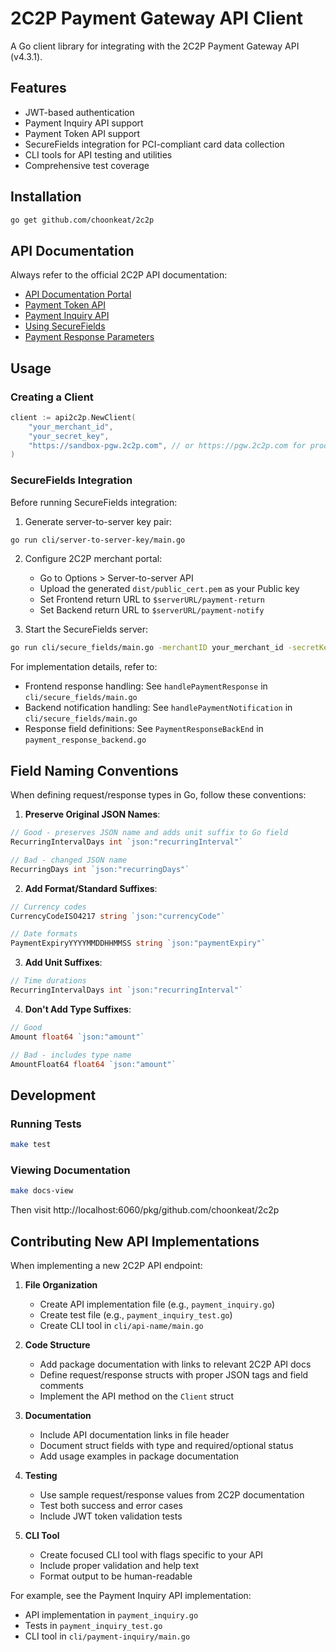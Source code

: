 # 2C2P Payment Gateway API Client

A Go client library for integrating with the 2C2P Payment Gateway API (v4.3.1).

## Features

- JWT-based authentication
- Payment Inquiry API support
- Payment Token API support
- SecureFields integration for PCI-compliant card data collection
- CLI tools for API testing and utilities
- Comprehensive test coverage

## Installation

```bash
go get github.com/choonkeat/2c2p
```

## API Documentation

Always refer to the official 2C2P API documentation:
- [API Documentation Portal](https://developer.2c2p.com/docs)
- [Payment Token API](https://developer.2c2p.com/v4.3.1/docs/api-payment-token)
- [Payment Inquiry API](https://developer.2c2p.com/v4.3.1/docs/api-payment-inquiry)
- [Using SecureFields](https://developer.2c2p.com/v4.3.1/docs/using-securefields)
- [Payment Response Parameters](https://developer.2c2p.com/v4.3.1/docs/api-payment-response-back-end-parameter)

## Usage

### Creating a Client

```go
client := api2c2p.NewClient(
    "your_merchant_id",
    "your_secret_key",
    "https://sandbox-pgw.2c2p.com", // or https://pgw.2c2p.com for production
)
```

### SecureFields Integration

Before running SecureFields integration:

1. Generate server-to-server key pair:
```bash
go run cli/server-to-server-key/main.go
```

2. Configure 2C2P merchant portal:
   - Go to Options > Server-to-server API
   - Upload the generated `dist/public_cert.pem` as your Public key
   - Set Frontend return URL to `$serverURL/payment-return`
   - Set Backend return URL to `$serverURL/payment-notify`

3. Start the SecureFields server:
```bash
go run cli/secure_fields/main.go -merchantID your_merchant_id -secretKey your_secret_key
```

For implementation details, refer to:
- Frontend response handling: See `handlePaymentResponse` in `cli/secure_fields/main.go`
- Backend notification handling: See `handlePaymentNotification` in `cli/secure_fields/main.go`
- Response field definitions: See `PaymentResponseBackEnd` in `payment_response_backend.go`

## Field Naming Conventions

When defining request/response types in Go, follow these conventions:

1. **Preserve Original JSON Names**:
```go
// Good - preserves JSON name and adds unit suffix to Go field
RecurringIntervalDays int `json:"recurringInterval"`

// Bad - changed JSON name
RecurringDays int `json:"recurringDays"`
```

2. **Add Format/Standard Suffixes**:
```go
// Currency codes
CurrencyCodeISO4217 string `json:"currencyCode"`

// Date formats
PaymentExpiryYYYYMMDDHHMMSS string `json:"paymentExpiry"`
```

3. **Add Unit Suffixes**:
```go
// Time durations
RecurringIntervalDays int `json:"recurringInterval"`
```

4. **Don't Add Type Suffixes**:
```go
// Good
Amount float64 `json:"amount"`

// Bad - includes type name
AmountFloat64 float64 `json:"amount"`
```

## Development

### Running Tests

```bash
make test
```

### Viewing Documentation

```bash
make docs-view
```

Then visit http://localhost:6060/pkg/github.com/choonkeat/2c2p

## Contributing New API Implementations

When implementing a new 2C2P API endpoint:

1. **File Organization**
   - Create API implementation file (e.g., `payment_inquiry.go`)
   - Create test file (e.g., `payment_inquiry_test.go`)
   - Create CLI tool in `cli/api-name/main.go`

2. **Code Structure**
   - Add package documentation with links to relevant 2C2P API docs
   - Define request/response structs with proper JSON tags and field comments
   - Implement the API method on the `Client` struct

3. **Documentation**
   - Include API documentation links in file header
   - Document struct fields with type and required/optional status
   - Add usage examples in package documentation

4. **Testing**
   - Use sample request/response values from 2C2P documentation
   - Test both success and error cases
   - Include JWT token validation tests

5. **CLI Tool**
   - Create focused CLI tool with flags specific to your API
   - Include proper validation and help text
   - Format output to be human-readable

For example, see the Payment Inquiry API implementation:
- API implementation in `payment_inquiry.go`
- Tests in `payment_inquiry_test.go`
- CLI tool in `cli/payment-inquiry/main.go`

